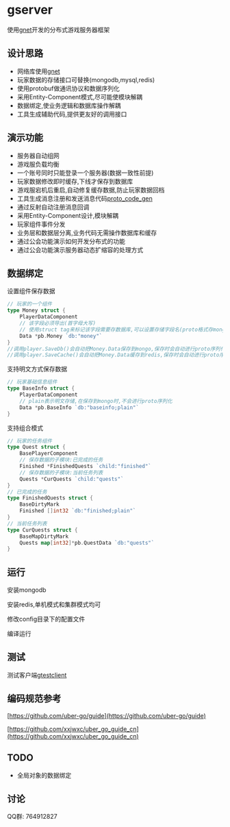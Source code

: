 # gserver
使用[gnet](https://github.com/fish-tennis/gnet)开发的分布式游戏服务器框架

## 设计思路
- 网络库使用[gnet](https://github.com/fish-tennis/gnet)
- 玩家数据的存储接口可替换(mongodb,mysql,redis)
- 使用protobuf做通讯协议和数据序列化
- 采用Entity-Component模式,尽可能使模块解耦
- 数据绑定,使业务逻辑和数据库操作解耦
- 工具生成辅助代码,提供更友好的调用接口

## 演示功能
- 服务器自动组网
- 游戏服负载均衡
- 一个账号同时只能登录一个服务器(数据一致性前提)
- 玩家数据修改即时缓存,下线才保存到数据库
- 游戏服宕机后重启,自动修复缓存数据,防止玩家数据回档
- 工具生成消息注册和发送消息代码[proto_code_gen](https://github.com/fish-tennis/proto_code_gen)
- 通过反射自动注册消息回调
- 采用Entity-Component设计,模块解耦
- 玩家组件事件分发
- 业务层和数据层分离,业务代码无需操作数据库和缓存
- 通过公会功能演示如何开发分布式的功能
- 通过公会功能演示服务器动态扩缩容的处理方式

## 数据绑定

设置组件保存数据
```go
// 玩家的一个组件
type Money struct {
	PlayerDataComponent
	// 该字段必须导出(首字母大写)
	// 使用struct tag来标记该字段需要存数据库,可以设置存储字段名(proto格式存mongo时,使用全小写格式)
	Data *pb.Money `db:"money"`
}
//调用player.SaveDb()会自动把Money.Data保存到mongo,保存时会自动进行proto序列化
//调用player.SaveCache()会自动把Money.Data缓存到redis,保存时会自动进行proto序列化
```

支持明文方式保存数据
```go
// 玩家基础信息组件
type BaseInfo struct {
	PlayerDataComponent
	// plain表示明文存储,在保存到mongo时,不会进行proto序列化
	Data *pb.BaseInfo `db:"baseinfo;plain"`
}
```

支持组合模式
```go
// 玩家的任务组件
type Quest struct {
	BasePlayerComponent
	// 保存数据的子模块:已完成的任务
	Finished *FinishedQuests `child:"finished"`
	// 保存数据的子模块:当前任务列表
	Quests *CurQuests `child:"quests"`
}
// 已完成的任务
type FinishedQuests struct {
    BaseDirtyMark
    Finished []int32 `db:"finished;plain"`
}
// 当前任务列表
type CurQuests struct {
    BaseMapDirtyMark
    Quests map[int32]*pb.QuestData `db:"quests"`
}
```

## 运行

安装mongodb

安装redis,单机模式和集群模式均可

修改config目录下的配置文件

编译运行

## 测试
测试客户端[gtestclient](https://github.com/fish-tennis/gtestclient)

## 编码规范参考
[https://github.com/uber-go/guide](https://github.com/uber-go/guide)

[https://github.com/xxjwxc/uber_go_guide_cn](https://github.com/xxjwxc/uber_go_guide_cn)

## TODO
- 全局对象的数据绑定

## 讨论
QQ群: 764912827
